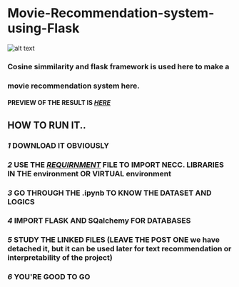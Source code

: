 #                   **Movie-Recommendation-system-using-Flask**
![alt text](https://github.com/saxenasahilas/movie-recommendation-system-using-flask/blob/master/static/img/recommend.jpg)

### Cosine simmilarity and flask framework is used here to make a 
###  movie recommendation system here. 
#### PREVIEW OF THE RESULT IS _[HERE](https://github.com/saxenasahilas/movie-recommendation-system-using-flask/blob/master/Site%20preview.pdf)_



## HOW TO RUN IT..
### _1_ DOWNLOAD IT OBVIOUSLY
### _2_ USE THE _[REQUIRNMENT](https://github.com/saxenasahilas/movie-recommendation-system-using-flask/blob/master/requirements.txt)_ FILE TO IMPORT NECC. LIBRARIES IN THE environment OR VIRTUAL environment 
### _3_ GO THROUGH THE .ipynb TO KNOW THE DATASET AND LOGICS
### _4_ IMPORT FLASK AND SQalchemy FOR DATABASES
### _5_ STUDY THE LINKED FILES (LEAVE THE POST ONE we have detached it, but it can be used later for text recommendation or interpretability of the project)
### _6_ YOU'RE GOOD TO GO

